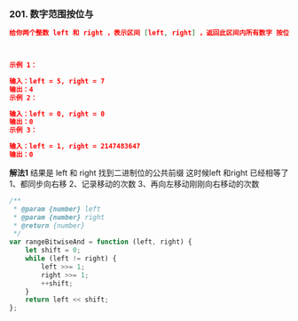 ### 201. 数字范围按位与

```json
给你两个整数 left 和 right ，表示区间 [left, right] ，返回此区间内所有数字 按位与 的结果（包含 left 、right 端点）。

 

示例 1：

输入：left = 5, right = 7
输出：4
示例 2：

输入：left = 0, right = 0
输出：0
示例 3：

输入：left = 1, right = 2147483647
输出：0
```

**解法1**
结果是 left 和 right 找到二进制位的公共前缀  这时候left 和right 已经相等了
1、都同步向右移
2、记录移动的次数
3、再向左移动刚刚向右移动的次数
```js
/**
 * @param {number} left
 * @param {number} right
 * @return {number}
 */
var rangeBitwiseAnd = function (left, right) {
    let shift = 0;
    while (left != right) {
        left >>= 1;
        right >>= 1;
        ++shift;
    }
    return left << shift;
};
```